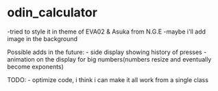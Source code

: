 # odin_calculator

-tried to style it in theme of EVA02 & Asuka from N.G.E 
-maybe i'll add image in the background

Possible adds in the future:
    - side display showing history of presses
    - animation on the display for big numbers(numbers resize and eventually become exponents)

TODO:
    - optimize code, i think i can make it all work from a single class
